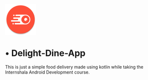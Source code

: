 <img src="./app/src/main/food_runner_logo-web.png" width="100"/>

# • Delight-Dine-App

This is just a simple food delivery made using kotlin while taking the Internshala Android Development course.

